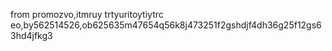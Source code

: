 from promozvo,itmruy trtyuritoytiytrc	eo,by562514526,ob625635m47654q56k8j473251f2gshdjf4dh36g25f12gs63hd4jfkg3